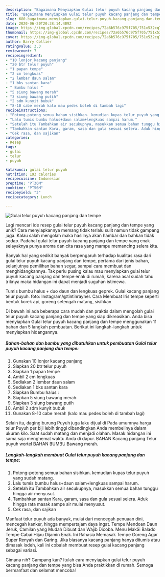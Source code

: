 ```yaml
---
description: "Bagaimana Menyiapkan Gulai telur puyuh kacang panjang dan tempe, Enak"
title: "Bagaimana Menyiapkan Gulai telur puyuh kacang panjang dan tempe, Enak"
slug: 680-bagaimana-menyiapkan-gulai-telur-puyuh-kacang-panjang-dan-tempe-enak
date: 2020-06-20T20:38:14.409Z
image: https://img-global.cpcdn.com/recipes/72a6b576c975f705/751x532cq70/gulai-telur-puyuh-kacang-panjang-dan-tempe-foto-resep-utama.jpg
thumbnail: https://img-global.cpcdn.com/recipes/72a6b576c975f705/751x532cq70/gulai-telur-puyuh-kacang-panjang-dan-tempe-foto-resep-utama.jpg
cover: https://img-global.cpcdn.com/recipes/72a6b576c975f705/751x532cq70/gulai-telur-puyuh-kacang-panjang-dan-tempe-foto-resep-utama.jpg
author: Barry Collier
ratingvalue: 3.3
reviewcount: 7
recipeingredient:
- "10 lonjor kacang panjang"
- "20 btr telur puyuh"
- "1 papan tempe"
- "2 cm lengkuas"
- "2 lembar daun salam"
- "1 bks santan kara"
- " Bumbu halus "
- "5 siung bawang merah"
- "3 siung bawang putih"
- "2 sdm kunyit bubuk"
- "8-10 cabe merah kalo mau pedes boleh di tambah lagi"
recipeinstructions:
- "Potong-potong semua bahan sisihkan. kemudian kupas telur puyuh yang sudah matang."
- "Lalu tumis bumbu halus+daun salam+lengkuas sampai harum."
- "Setelah itu Tambahkan air secukupnya, masukkan semua bahan tunggu hingga air menyusut."
- "Tambahkan santan Kara, garam, sasa dan gula sesuai selera. Aduk hingga rata masak sampe air mulai menyusut."
- "Cek rasa, dan sajikan"
categories:
- Resep
tags:
- gulai
- telur
- puyuh

katakunci: gulai telur puyuh 
nutrition: 193 calories
recipecuisine: Indonesian
preptime: "PT36M"
cooktime: "PT56M"
recipeyield: "3"
recipecategory: Lunch

---
```



![Gulai telur puyuh kacang panjang dan tempe](https://img-global.cpcdn.com/recipes/72a6b576c975f705/751x532cq70/gulai-telur-puyuh-kacang-panjang-dan-tempe-foto-resep-utama.jpg)

Lagi mencari ide resep gulai telur puyuh kacang panjang dan tempe yang unik? Cara menyiapkannya memang tidak terlalu sulit namun tidak gampang juga. Kalau salah mengolah maka hasilnya akan hambar dan bahkan tidak sedap. Padahal gulai telur puyuh kacang panjang dan tempe yang enak selayaknya punya aroma dan cita rasa yang mampu memancing selera kita.

Banyak hal yang sedikit banyak berpengaruh terhadap kualitas rasa dari gulai telur puyuh kacang panjang dan tempe, pertama dari jenis bahan, selanjutnya pemilihan bahan segar, sampai cara membuat dan menghidangkannya. Tak perlu pusing kalau mau menyiapkan gulai telur puyuh kacang panjang dan tempe enak di rumah, karena asal sudah tahu triknya maka hidangan ini dapat menjadi suguhan istimewa.

Tumis bumbu halus + duo daun dan lengkuas geprek. Gulai kacang panjang telur puyuh. foto: Instagram/@tintinrayner. Cara Membuat Iris tempe seperti bentuk korek api, goreng setengah matang, sisihkan.


Di bawah ini ada beberapa cara mudah dan praktis dalam mengolah gulai telur puyuh kacang panjang dan tempe yang siap dikreasikan. Anda bisa menyiapkan Gulai telur puyuh kacang panjang dan tempe menggunakan 11 bahan dan 5 langkah pembuatan. Berikut ini langkah-langkah untuk menyiapkan hidangannya.

<!--inarticleads1-->

##### Bahan-bahan dan bumbu yang dibutuhkan untuk pembuatan Gulai telur puyuh kacang panjang dan tempe:

1. Gunakan 10 lonjor kacang panjang
1. Siapkan 20 btr telur puyuh
1. Siapkan 1 papan tempe
1. Ambil 2 cm lengkuas
1. Sediakan 2 lembar daun salam
1. Sediakan 1 bks santan kara
1. Siapkan  Bumbu halus :
1. Siapkan 5 siung bawang merah
1. Siapkan 3 siung bawang putih
1. Ambil 2 sdm kunyit bubuk
1. Gunakan 8-10 cabe merah (kalo mau pedes boleh di tambah lagi)


Selain itu, daging burung Puyuh juga laku dijual di Pada umumnya harga telur Puyuh per biji lebih tinggi dibandingkan Anda membelinya dalam ukuran kilo. Saat sudah matang dan menjadi olahan. Masak hidangan ini sama saja menghemat waktu Anda di dapur. BAHAN Kacang panjang Telur puyuh wortel BAHAN BUMBU Bawang merah. 

<!--inarticleads2-->

##### Langkah-langkah membuat Gulai telur puyuh kacang panjang dan tempe:

1. Potong-potong semua bahan sisihkan. kemudian kupas telur puyuh yang sudah matang.
1. Lalu tumis bumbu halus+daun salam+lengkuas sampai harum.
1. Setelah itu Tambahkan air secukupnya, masukkan semua bahan tunggu hingga air menyusut.
1. Tambahkan santan Kara, garam, sasa dan gula sesuai selera. Aduk hingga rata masak sampe air mulai menyusut.
1. Cek rasa, dan sajikan


Manfaat telur puyuh ada banyak, mulai dari mencegah penuaan dini, mencegah kanker, hingga mempertajam daya ingat. Tempe Mendoan Daun Jeruk, Camilan yang Mudah Dibuat dan Wajib Dicoba. Menu MakSi Balado Tempe Cabai Hijau Dijamin Enak. Ini Rahasia Memasak Tempe Goreng Agar Super Renyah dan Garing. Jika biasanya kacang panjang hanya ditumis atau dimasak lodeh, kali ini cobalah membuat resep gulai kacang panjang sebagai variasi. 

Gimana nih? Gampang kan? Itulah cara menyiapkan gulai telur puyuh kacang panjang dan tempe yang bisa Anda praktikkan di rumah. Semoga bermanfaat dan selamat mencoba!
